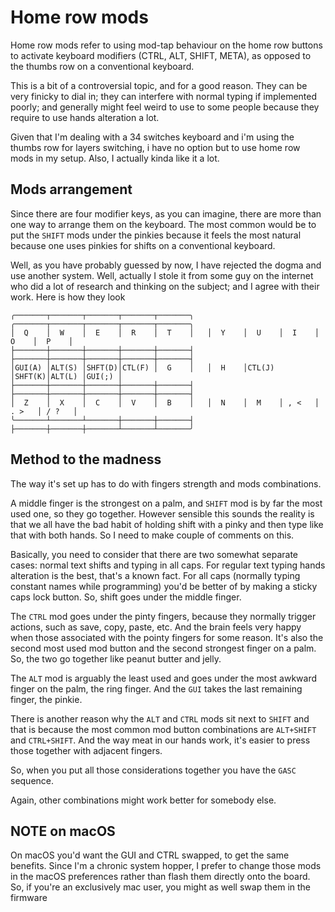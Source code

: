 # Home row mods

Home row mods refer to using mod-tap behaviour on the home row buttons to
activate keyboard modifiers (CTRL, ALT, SHIFT, META), as opposed to the thumbs
row on a conventional keyboard.

This is a bit of a controversial topic, and for a good reason. They can be very
finicky to dial in; they can interfere with normal typing if implemented poorly;
and generally might feel weird to use to some people because they require to use
hands alteration a lot.

Given that I'm dealing with a 34 switches keyboard and i'm using the thumbs row
for layers switching, i have no option but to use home row mods in my setup.
Also, I actually kinda like it a lot.

## Mods arrangement

Since there are four modifier keys, as you can imagine, there are more than one
way to arrange them on the keyboard. The most common would be to put the `SHIFT`
mods under the pinkies because it feels the most natural because one uses
pinkies for shifts on a conventional keyboard.

Well, as you have probably guessed by now, I have rejected the dogma and use
another system. Well, actually I stole it from some guy on the internet who did
a lot of research and thinking on the subject; and I agree with their work. Here
is how they look

```
╭───────┬───────┬───────┬───────┬───────╮   ╭───────┬───────┬───────┬───────┬───────╮
│  Q    │  W    │  E    │  R    │  T    │   │  Y    │  U    │  I    │  O    │  P    │ 
├───────┼───────┼───────┼───────┼───────┤   ├───────┼───────┼───────┼───────┼───────┤
│GUI(A) │ALT(S) │SHFT(D)│CTL(F) │  G    │   │  H    │CTL(J) │SHFT(K)│ALT(L) │GUI(;) │
├───────┼───────┼───────┼───────┼───────┤   ├───────┼───────┼───────┼───────┼───────┤
│  Z    │  X    │  C    │  V    │  B    │   │  N    │  M    │ , <   │ . >   │ / ?   │
╰───────┴───────┴───────┼───────┼───────┤   ├───────┼───────┼───────┴───────┴───────╯
```

## Method to the madness

The way it's set up has to do with fingers strength and mods combinations.

A middle finger is the strongest on a palm, and `SHIFT` mod is by far the most
used one, so they go together. However sensible this sounds the reality is that
we all have the bad habit of holding shift with a pinky and then type like that
with both hands. So I need to make couple of comments on this.

Basically, you need to consider that there are two somewhat separate cases:
normal text shifts and typing in all caps. For regular text typing hands
alteration is the best, that's a known fact. For all caps (normally typing
constant names while programming) you'd be better of by making a sticky caps
lock button. So, shift goes under the middle finger.

The `CTRL` mod goes under the pinty fingers, because they normally trigger
actions, such as save, copy, paste, etc. And the brain feels very happy when
those associated with the pointy fingers for some reason. It's also the second
most used mod button and the second strongest finger on a palm. So, the two go
together like peanut butter and jelly.

The `ALT` mod is arguably the least used and goes under the most awkward finger
on the palm, the ring finger. And the `GUI` takes the last remaining finger, the
pinkie.

There is another reason why the `ALT` and `CTRL` mods sit next to `SHIFT` and
that is because the most common mod button combinations are `ALT+SHIFT` and
`CTRL+SHIFT`. And the way meat in our hands work, it's easier to press those
together with adjacent fingers.

So, when you put all those considerations together you have the `GASC` sequence.

Again, other combinations might work better for somebody else.

## NOTE on macOS

On macOS you'd want the GUI and CTRL swapped, to get the same benefits. Since
I'm a chronic system hopper, I prefer to change those mods in the macOS
preferences rather than flash them directly onto the board. So, if you're an
exclusively mac user, you might as well swap them in the firmware
